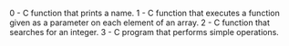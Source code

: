 0 - C function that prints a name.
1 - C function that executes a function given as a parameter on each element of an array.
2 - C function that searches for an integer.
3 - C program that performs simple operations.
